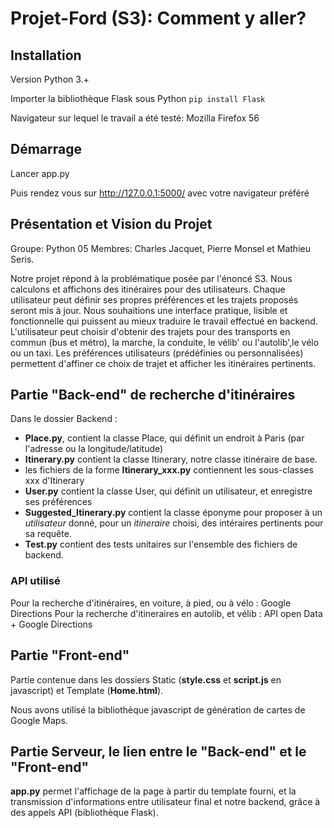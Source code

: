 # Projet-Ford (S3): Comment y aller?

## Installation
Version Python 3.+

Importer la bibliothèque Flask sous Python `pip install Flask`

Navigateur sur lequel le travail a été testé: Mozilla Firefox 56

## Démarrage
Lancer app.py 

Puis rendez vous sur http://127.0.0.1:5000/ avec votre navigateur préféré

## Présentation et Vision du Projet

Groupe: Python 05
Membres: Charles Jacquet, Pierre Monsel et Mathieu Seris. 

Notre projet répond à la problématique posée par l'énoncé S3. Nous calculons et affichons des itinéraires pour des utilisateurs. Chaque utilisateur peut définir ses propres préférences et les trajets proposés seront mis à jour. Nous souhaitions une interface pratique, lisible et fonctionnelle qui puissent au mieux traduire le travail effectué en backend.
L'utilisateur peut choisir d'obtenir des trajets pour des transports en commun (bus et métro), la marche, la conduite, le vélib' ou l'autolib',le vélo ou un taxi. Les préférences utilisateurs (prédéfinies ou personnalisées) permettent d'affiner ce choix de trajet et afficher les itinéraires pertinents. 


## Partie "Back-end" de recherche d'itinéraires

Dans le dossier Backend :
- **Place.py**, contient la classe Place, qui définit un endroit à Paris (par l'adresse ou la longitude/latitude)
- **Itinerary.py** contient la classe Itinerary, notre classe itinéraire de base.
- les fichiers de la forme **Itinerary\_xxx.py** contiennent les sous-classes xxx d'Itinerary
- **User.py** contient la classe User, qui définit un utilisateur, et enregistre ses préférences
- **Suggested\_Itinerary.py** contient la classe éponyme pour proposer à un _utilisateur_ donné, pour un _itineraire_ choisi, des intéraires pertinents pour sa requête.
- **Test.py** contient des tests unitaires sur l'ensemble des fichiers de backend.

### API utilisé
Pour la recherche d'itinéraires, en voiture, à pied, ou à vélo : Google Directions
Pour la recherche d'itineraires en autolib, et vélib : API open Data + Google Directions


## Partie "Front-end"
Partie contenue dans les dossiers Static (**style.css** et **script.js** en javascript) et Template (**Home.html**).

Nous avons utilisé la bibliothèque javascript de génération de cartes de Google Maps.

## Partie Serveur, le lien entre le "Back-end" et le "Front-end"

**app.py** permet l'affichage de la page à partir du template fourni, et la transmission d'informations entre utilisateur final et notre backend, grâce à des appels API (bibliothèque Flask).

